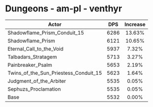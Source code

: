 # Dungeons - am-pl - venthyr
| Actor | DPS | Increase |
|---|:---:|:---:|
|Shadowflame_Prism_Conduit_15|6286|13.63%|
|Shadowflame_Prism|6121|10.65%|
|Eternal_Call_to_the_Void|5937|7.32%|
|Talbadars_Stratagem|5713|3.27%|
|Painbreaker_Psalm|5653|2.19%|
|Twins_of_the_Sun_Priestess_Conduit_15|5623|1.64%|
|Judgment_of_the_Arbiter|5535|0.05%|
|Sephuzs_Proclamation|5535|0.05%|
|Base|5532|0.00%|
